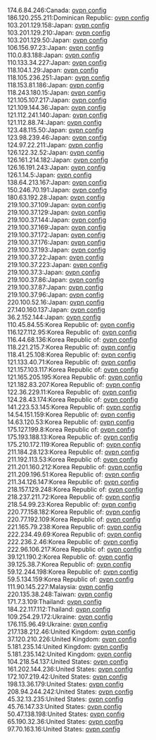 174.6.84.246:Canada: [ovpn config](vpn/174_6_84_246.ovpn)  
186.120.255.211:Dominican Republic: [ovpn config](vpn/186_120_255_211.ovpn)  
103.201.129.158:Japan: [ovpn config](vpn/103_201_129_158.ovpn)  
103.201.129.210:Japan: [ovpn config](vpn/103_201_129_210.ovpn)  
103.201.129.50:Japan: [ovpn config](vpn/103_201_129_50.ovpn)  
106.156.97.23:Japan: [ovpn config](vpn/106_156_97_23.ovpn)  
110.0.83.188:Japan: [ovpn config](vpn/110_0_83_188.ovpn)  
110.133.34.227:Japan: [ovpn config](vpn/110_133_34_227.ovpn)  
118.104.1.29:Japan: [ovpn config](vpn/118_104_1_29.ovpn)  
118.105.236.251:Japan: [ovpn config](vpn/118_105_236_251.ovpn)  
118.153.81.186:Japan: [ovpn config](vpn/118_153_81_186.ovpn)  
118.243.180.15:Japan: [ovpn config](vpn/118_243_180_15.ovpn)  
121.105.107.217:Japan: [ovpn config](vpn/121_105_107_217.ovpn)  
121.109.144.36:Japan: [ovpn config](vpn/121_109_144_36.ovpn)  
121.112.241.140:Japan: [ovpn config](vpn/121_112_241_140.ovpn)  
121.112.88.74:Japan: [ovpn config](vpn/121_112_88_74.ovpn)  
123.48.115.50:Japan: [ovpn config](vpn/123_48_115_50.ovpn)  
123.98.239.46:Japan: [ovpn config](vpn/123_98_239_46.ovpn)  
124.97.22.211:Japan: [ovpn config](vpn/124_97_22_211.ovpn)  
126.122.32.52:Japan: [ovpn config](vpn/126_122_32_52.ovpn)  
126.161.214.182:Japan: [ovpn config](vpn/126_161_214_182.ovpn)  
126.16.191.243:Japan: [ovpn config](vpn/126_16_191_243.ovpn)  
126.1.14.5:Japan: [ovpn config](vpn/126_1_14_5.ovpn)  
138.64.213.167:Japan: [ovpn config](vpn/138_64_213_167.ovpn)  
150.246.70.191:Japan: [ovpn config](vpn/150_246_70_191.ovpn)  
180.63.192.28:Japan: [ovpn config](vpn/180_63_192_28.ovpn)  
219.100.37.109:Japan: [ovpn config](vpn/219_100_37_109.ovpn)  
219.100.37.129:Japan: [ovpn config](vpn/219_100_37_129.ovpn)  
219.100.37.144:Japan: [ovpn config](vpn/219_100_37_144.ovpn)  
219.100.37.169:Japan: [ovpn config](vpn/219_100_37_169.ovpn)  
219.100.37.172:Japan: [ovpn config](vpn/219_100_37_172.ovpn)  
219.100.37.176:Japan: [ovpn config](vpn/219_100_37_176.ovpn)  
219.100.37.193:Japan: [ovpn config](vpn/219_100_37_193.ovpn)  
219.100.37.22:Japan: [ovpn config](vpn/219_100_37_22.ovpn)  
219.100.37.223:Japan: [ovpn config](vpn/219_100_37_223.ovpn)  
219.100.37.3:Japan: [ovpn config](vpn/219_100_37_3.ovpn)  
219.100.37.86:Japan: [ovpn config](vpn/219_100_37_86.ovpn)  
219.100.37.87:Japan: [ovpn config](vpn/219_100_37_87.ovpn)  
219.100.37.96:Japan: [ovpn config](vpn/219_100_37_96.ovpn)  
220.100.52.16:Japan: [ovpn config](vpn/220_100_52_16.ovpn)  
27.140.160.137:Japan: [ovpn config](vpn/27_140_160_137.ovpn)  
36.2.152.144:Japan: [ovpn config](vpn/36_2_152_144.ovpn)  
110.45.84.55:Korea Republic of: [ovpn config](vpn/110_45_84_55.ovpn)  
116.127.112.95:Korea Republic of: [ovpn config](vpn/116_127_112_95.ovpn)  
116.44.68.136:Korea Republic of: [ovpn config](vpn/116_44_68_136.ovpn)  
118.221.215.7:Korea Republic of: [ovpn config](vpn/118_221_215_7.ovpn)  
118.41.25.108:Korea Republic of: [ovpn config](vpn/118_41_25_108.ovpn)  
121.133.40.71:Korea Republic of: [ovpn config](vpn/121_133_40_71.ovpn)  
121.157.103.117:Korea Republic of: [ovpn config](vpn/121_157_103_117.ovpn)  
121.165.205.195:Korea Republic of: [ovpn config](vpn/121_165_205_195.ovpn)  
121.182.83.207:Korea Republic of: [ovpn config](vpn/121_182_83_207.ovpn)  
122.36.229.11:Korea Republic of: [ovpn config](vpn/122_36_229_11.ovpn)  
124.28.43.174:Korea Republic of: [ovpn config](vpn/124_28_43_174.ovpn)  
141.223.53.145:Korea Republic of: [ovpn config](vpn/141_223_53_145.ovpn)  
14.54.151.159:Korea Republic of: [ovpn config](vpn/14_54_151_159.ovpn)  
14.63.120.53:Korea Republic of: [ovpn config](vpn/14_63_120_53.ovpn)  
175.127.199.8:Korea Republic of: [ovpn config](vpn/175_127_199_8.ovpn)  
175.193.188.13:Korea Republic of: [ovpn config](vpn/175_193_188_13.ovpn)  
175.210.172.119:Korea Republic of: [ovpn config](vpn/175_210_172_119.ovpn)  
211.184.28.123:Korea Republic of: [ovpn config](vpn/211_184_28_123.ovpn)  
211.192.113.53:Korea Republic of: [ovpn config](vpn/211_192_113_53.ovpn)  
211.201.160.212:Korea Republic of: [ovpn config](vpn/211_201_160_212.ovpn)  
211.209.196.51:Korea Republic of: [ovpn config](vpn/211_209_196_51.ovpn)  
211.34.126.147:Korea Republic of: [ovpn config](vpn/211_34_126_147.ovpn)  
218.157.129.248:Korea Republic of: [ovpn config](vpn/218_157_129_248.ovpn)  
218.237.211.72:Korea Republic of: [ovpn config](vpn/218_237_211_72.ovpn)  
218.54.99.23:Korea Republic of: [ovpn config](vpn/218_54_99_23.ovpn)  
220.77.158.182:Korea Republic of: [ovpn config](vpn/220_77_158_182.ovpn)  
220.77.192.109:Korea Republic of: [ovpn config](vpn/220_77_192_109.ovpn)  
221.165.79.238:Korea Republic of: [ovpn config](vpn/221_165_79_238.ovpn)  
222.234.49.69:Korea Republic of: [ovpn config](vpn/222_234_49_69.ovpn)  
222.236.2.46:Korea Republic of: [ovpn config](vpn/222_236_2_46.ovpn)  
222.96.106.217:Korea Republic of: [ovpn config](vpn/222_96_106_217.ovpn)  
39.121.190.2:Korea Republic of: [ovpn config](vpn/39_121_190_2.ovpn)  
39.125.38.7:Korea Republic of: [ovpn config](vpn/39_125_38_7.ovpn)  
59.12.244.198:Korea Republic of: [ovpn config](vpn/59_12_244_198.ovpn)  
59.5.134.159:Korea Republic of: [ovpn config](vpn/59_5_134_159.ovpn)  
111.90.145.227:Malaysia: [ovpn config](vpn/111_90_145_227.ovpn)  
220.135.38.248:Taiwan: [ovpn config](vpn/220_135_38_248.ovpn)  
171.7.3.109:Thailand: [ovpn config](vpn/171_7_3_109.ovpn)  
184.22.117.112:Thailand: [ovpn config](vpn/184_22_117_112.ovpn)  
109.254.29.172:Ukraine: [ovpn config](vpn/109_254_29_172.ovpn)  
176.115.96.49:Ukraine: [ovpn config](vpn/176_115_96_49.ovpn)  
217.138.212.46:United Kingdom: [ovpn config](vpn/217_138_212_46.ovpn)  
37.120.210.226:United Kingdom: [ovpn config](vpn/37_120_210_226.ovpn)  
5.181.235.14:United Kingdom: [ovpn config](vpn/5_181_235_14.ovpn)  
5.181.235.142:United Kingdom: [ovpn config](vpn/5_181_235_142.ovpn)  
104.218.54.137:United States: [ovpn config](vpn/104_218_54_137.ovpn)  
161.202.144.236:United States: [ovpn config](vpn/161_202_144_236.ovpn)  
172.107.219.42:United States: [ovpn config](vpn/172_107_219_42.ovpn)  
198.13.36.179:United States: [ovpn config](vpn/198_13_36_179.ovpn)  
208.94.244.242:United States: [ovpn config](vpn/208_94_244_242.ovpn)  
45.32.13.235:United States: [ovpn config](vpn/45_32_13_235.ovpn)  
45.76.147.33:United States: [ovpn config](vpn/45_76_147_33.ovpn)  
50.47.138.198:United States: [ovpn config](vpn/50_47_138_198.ovpn)  
65.190.32.36:United States: [ovpn config](vpn/65_190_32_36.ovpn)  
97.70.163.16:United States: [ovpn config](vpn/97_70_163_16.ovpn)  

